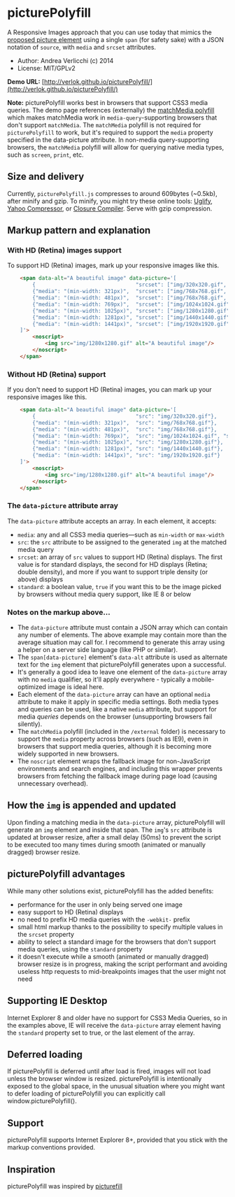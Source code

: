 # picturePolyfill
A Responsive Images approach that you can use today that mimics the [proposed picture element](http://www.w3.org/TR/2013/WD-html-picture-element-20130226/) using a single `span` (for safety sake) with a JSON notation of `source`, with `media` and `srcset` attributes.

* Author: Andrea Verlicchi (c) 2014
* License: MIT/GPLv2

**Demo URL:** [http://verlok.github.io/picturePolyfill/](http://verlok.github.io/picturePolyfill/)

**Note:** picturePolyfill works best in browsers that support CSS3 media queries. The demo page references (externally) the [matchMedia polyfill](https://github.com/paulirish/matchMedia.js/) which makes matchMedia work in `media-query`-supporting browsers that don't support `matchMedia`. The `matchMedia` polyfill is not required for `picturePolyfill` to work, but it's required to support the `media` property specified in the data-picture attribute. In non-media query-supporting browsers, the `matchMedia` polyfill will allow for querying native media types, such as `screen`, `print`, etc.

## Size and delivery

Currently, `picturePolyfill.js` compresses to around 609bytes (~0.5kb), after minify and gzip. To minify, you might try these online tools: [Uglify](http://marijnhaverbeke.nl/uglifyjs), [Yahoo Compressor](http://refresh-sf.com/yui/), or [Closure Compiler](http://closure-compiler.appspot.com/home). Serve with gzip compression.

## Markup pattern and explanation

### With HD (Retina) images support

To support HD (Retina) images, mark up your responsive images like this.

```html
	<span data-alt="A beautiful image" data-picture='[
		{                                "srcset": ["img/320x320.gif",   "img/320x320x2.gif"]},
		{"media": "(min-width: 321px)",  "srcset": ["img/768x768.gif",   "img/768x768x2.gif"]},
		{"media": "(min-width: 481px)",  "srcset": ["img/768x768.gif",   "img/768x768x2.gif"]},
		{"media": "(min-width: 769px)",  "srcset": ["img/1024x1024.gif", "img/1024x1024x2.gif"], "standard": true},
		{"media": "(min-width: 1025px)", "srcset": ["img/1280x1280.gif", "img/1280x1280x2.gif"]},
		{"media": "(min-width: 1281px)", "srcset": ["img/1440x1440.gif", "img/1440x1440x2.gif"]},
		{"media": "(min-width: 1441px)", "srcset": ["img/1920x1920.gif", "img/1920x1920x2.gif"]}
    ]'>
		<noscript>
			<img src="img/1280x1280.gif" alt="A beautiful image"/>
		</noscript>
    </span>
```

### Without HD (Retina) support

If you don't need to support HD (Retina) images, you can mark up your responsive images like this.

```html
	<span data-alt="A beautiful image" data-picture='[
		{                                "src": "img/320x320.gif"},
		{"media": "(min-width: 321px)",  "src": "img/768x768.gif"},
		{"media": "(min-width: 481px)",  "src": "img/768x768.gif"},
		{"media": "(min-width: 769px)",  "src": "img/1024x1024.gif", "standard": true},
		{"media": "(min-width: 1025px)", "src": "img/1280x1280.gif"},
		{"media": "(min-width: 1281px)", "src": "img/1440x1440.gif"},
		{"media": "(min-width: 1441px)", "src": "img/1920x1920.gif"}
    ]'>
		<noscript>
			<img src="img/1280x1280.gif" alt="A beautiful image"/>
		</noscript>
    </span>
```

### The `data-picture` attribute array

The `data-picture` attribute accepts an array. In each element, it accepts:
* `media`: any and all CSS3 media queries—such as `min-width` or `max-width`
* `src`: the `src` attribute to be assigned to the generated `img` at the matched media query
* `srcset`: an array of `src` values to support HD (Retina) displays. The first value is for standard displays, the second for HD displays (Retina; double density), and more if you want to support triple density (or above) displays 
* `standard`: a boolean value, `true` if you want this to be the image picked by browsers without media query support, like IE 8 or below

### Notes on the markup above...

* The `data-picture` attribute must contain a JSON array which can contain any number of elements. The above example may contain more than the average situation may call for. I recommend to generate this array using a helper on a server side language (like PHP or similar).
* The `span[data-picture]` element's `data-alt` attribute is used as alternate text for the `img` element that picturePolyfill generates upon a successful.
* It's generally a good idea to leave one element of the `data-picture` array with no `media` qualifier, so it'll apply everywhere - typically a mobile-optimized image is ideal here.
* Each element of the `data-picture` array can have an optional `media` attribute to make it apply in specific media settings. Both media types and queries can be used, like a native `media` attribute, but support for media _queries_ depends on the browser (unsupporting browsers fail silently).
* The `matchMedia` polyfill (included in the `/external` folder) is necessary to support the `media` property across browsers (such as IE9), even in browsers that support media queries, although it is becoming more widely supported in new browsers.
* The `noscript` element wraps the fallback image for non-JavaScript environments and search engines, and including this wrapper prevents browsers from fetching the fallback image during page load (causing unnecessary overhead).

## How the `img` is appended and updated

Upon finding a matching media in the `data-picture` array, picturePolyfill will generate an `img` element and inside that span. 
The `img`'s `src` attribute is updated at browser resize, after a small delay (50ms) to prevent the script to be executed too many times during smooth (animated or manually dragged) browser resize.


## picturePolyfill advantages

While many other solutions exist, picturePolyfill has the added benefits:
* performance for the user in only being served one image
* easy support to HD (Retina) displays
* no need to prefix HD media queries with the `-webkit-` prefix
* small html markup thanks to the possibility to specify multiple values in the `srcset` property
* ability to select a standard image for the browsers that don't support media queries, using the `standard` property
* it doesn't execute while a smooth (animated or manually dragged) browser resize is in progress, making the script performant and avoiding useless http requests to mid-breakpoints images that the user might not need


## Supporting IE Desktop

Internet Explorer 8 and older have no support for CSS3 Media Queries, so in the examples above, IE will receive the `data-picture` array element having the `standard` property set to true, or the last element of the array.

## Deferred loading

If picturePolyfill is deferred until after load is fired, images will not load unless the browser window is resized.
picturePolyfill is intentionally exposed to the global space, in the unusual situation where you might want to defer loading of picturePolyfill you can explicitly call window.picturePolyfill().

## Support

picturePolyfill supports Internet Explorer 8+, provided that you stick with the markup conventions provided.

## Inspiration

picturePolyfill was inspired by [picturefill](https://github.com/scottjehl/picturefill/)